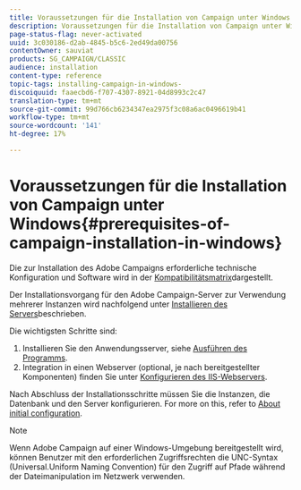 ```yaml
---
title: Voraussetzungen für die Installation von Campaign unter Windows
description: Voraussetzungen für die Installation von Campaign unter Windows
page-status-flag: never-activated
uuid: 3c030186-d2ab-4845-b5c6-2ed49da00756
contentOwner: sauviat
products: SG_CAMPAIGN/CLASSIC
audience: installation
content-type: reference
topic-tags: installing-campaign-in-windows-
discoiquuid: faaecbd6-f707-4307-8921-04d8993c2c47
translation-type: tm+mt
source-git-commit: 99d766cb6234347ea2975f3c08a6ac0496619b41
workflow-type: tm+mt
source-wordcount: '141'
ht-degree: 17%

---
```



# Voraussetzungen für die Installation von Campaign unter Windows{#prerequisites-of-campaign-installation-in-windows}

Die zur Installation des Adobe Campaigns erforderliche technische Konfiguration und Software wird in der [Kompatibilitätsmatrix](../../rn/using/compatibility-matrix.md)dargestellt.

Der Installationsvorgang für den Adobe Campaign-Server zur Verwendung mehrerer Instanzen wird nachfolgend unter [Installieren des Servers](../../installation/using/installing-the-server.md)beschrieben.

Die wichtigsten Schritte sind:

1. Installieren Sie den Anwendungsserver, siehe [Ausführen des Programms](../../installation/using/installing-the-server.md#executing-the-installation-program).
1. Integration in einen Webserver (optional, je nach bereitgestellter Komponenten) finden Sie unter [Konfigurieren des IIS-Webservers](../../installation/using/integration-into-a-web-server-for-windows.md#configuring-the-iis-web-server).

Nach Abschluss der Installationsschritte müssen Sie die Instanzen, die Datenbank und den Server konfigurieren. For more on this, refer to [About initial configuration](../../installation/using/about-initial-configuration.md).

>[!NOTE]
>
>Wenn Adobe Campaign auf einer Windows-Umgebung bereitgestellt wird, können Benutzer mit den erforderlichen Zugriffsrechten die UNC-Syntax (Universal.Uniform Naming Convention) für den Zugriff auf Pfade während der Dateimanipulation im Netzwerk verwenden.

